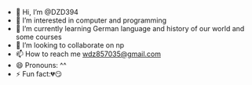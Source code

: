 - 👋 Hi, I’m @DZD394
- 👀 I’m interested in computer and  programming 
- 🌱 I’m currently learning German language and history of our world  and some courses 
- 💞️ I’m looking to collaborate on np
- 📫 How to reach me wdz857035@gmail.com
- 😄 Pronouns: ^^
- ⚡ Fun fact:💔😏

<!--
DZD394/DZD394 is a ✨ special ✨ repository because its `README.md` (this file) appears on your GitHub profile.
You can click the Preview link to take a look at your changes.
--->
